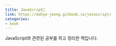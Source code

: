 ```yaml
---
title: JavaScript📓
link: https://dahye-jeong.gitbook.io/javascript/
categories:
- book
---
```


JavaScript와 관련된 공부를 하고 정리한 책입니다.
